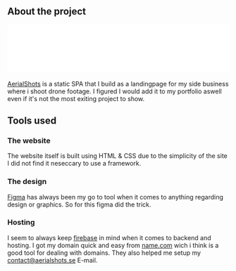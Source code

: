 ## About the project

![](https://github.com/gustav-evensson/aerialshots/blob/main/website/assets/4xlogo.png)

[AerialShots](https://aerialshots.se) is a static SPA that I build as a landingpage for my side business where i shoot drone footage. I figured I would add it to my portfolio aswell even if it's not the most exiting project to show. 

## Tools used

### The website

The website itself is built using HTML & CSS due to the simplicity of the site I did not find it neseccary to use a framework.

### The design

[Figma](https://www.figma.com/) has always been my go to tool when it comes to anything regarding design or graphics. So for this figma did the trick.

### Hosting

I seem to always keep [firebase](https://console.firebase.google.com) in mind when it comes to backend and hosting. I got my domain quick and easy from [name.com](https://www.name.com/) wich i think is a good tool for dealing with domains. They also helped me setup my contact@aerialshots.se E-mail. 
